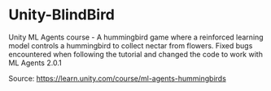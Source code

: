 # Unity-BlindBird
Unity ML Agents course - A hummingbird game where a reinforced learning model controls a hummingbird to collect nectar from flowers.
Fixed bugs encountered when following the tutorial and changed the code to work with ML Agents 2.0.1

Source: https://learn.unity.com/course/ml-agents-hummingbirds 